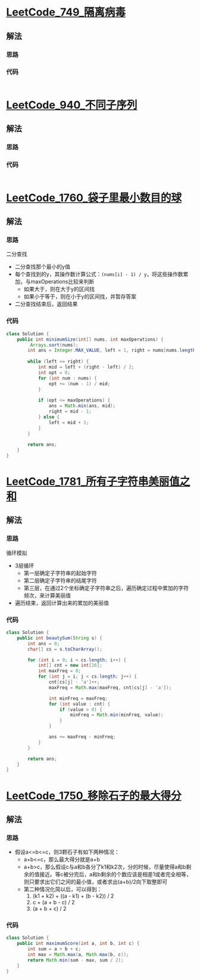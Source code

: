 # [LeetCode_749_隔离病毒](https://leetcode.cn/problems/contain-virus/)
## 解法
### 思路

### 代码
```java

```
# [LeetCode_940_不同子序列](https://leetcode.cn/problems/distinct-subsequences-ii/)
## 解法
### 思路

### 代码
```java

```
# [LeetCode_1760_袋子里最小数目的球](https://leetcode.cn/problems/minimum-limit-of-balls-in-a-bag/)
## 解法
### 思路
二分查找
- 二分查找那个最小的y值
- 每个查找到的y，其操作数计算公式：`(nums[i] - 1) / y`，将这些操作数累加，与maxOperations比较来判断
  - 如果大于，则在大于y的区间找
  - 如果小于等于，则在小于y的区间找，并暂存答案
- 二分查找结束后，返回结果
### 代码
```java
class Solution {
    public int minimumSize(int[] nums, int maxOperations) {
         Arrays.sort(nums);
        int ans = Integer.MAX_VALUE, left = 1, right = nums[nums.length - 1];
        
        while (left <= right) {
            int mid = left + (right - left) / 2;
            int opt = 0;
            for (int num : nums) {
                opt += (num - 1) / mid;
            }
            
            if (opt <= maxOperations) {
                ans = Math.min(ans, mid);
                right = mid - 1;
            } else {
                left = mid + 1;
            }
        }
        
        return ans;
    }
}
```
# [LeetCode_1781_所有子字符串美丽值之和](https://leetcode.cn/problems/sum-of-beauty-of-all-substrings/)
## 解法
### 思路
循环模拟
- 3层循环
  - 第一层确定子字符串的起始字符
  - 第二层确定子字符串的结尾字符
  - 第三层，在通过2个坐标确定子字符串之后，遍历确定过程中累加的字符频次，来计算美丽值
- 遍历结束，返回计算出来的累加的美丽值
### 代码
```java
class Solution {
    public int beautySum(String s) {
        int ans = 0;
        char[] cs = s.toCharArray();

        for (int i = 0; i < cs.length; i++) {
            int[] cnt = new int[26];
            int maxFreq = 0;
            for (int j = i; j < cs.length; j++) {
                cnt[cs[j] - 'a']++;
                maxFreq = Math.max(maxFreq, cnt[cs[j] - 'a']);

                int minFreq = maxFreq;
                for (int value : cnt) {
                    if (value > 0) {
                        minFreq = Math.min(minFreq, value);
                    }
                }

                ans += maxFreq - minFreq;
            }
        }

        return ans;
    }
}
```
# [LeetCode_1750_移除石子的最大得分](https://leetcode.cn/problems/maximum-score-from-removing-stones/)
## 解法
### 思路
- 假设a<=b<=c，则3颗石子有如下两种情况：
  - a+b<=c，那么最大得分就是a+b
  - a+b>c，那么假设c与a和b各分了k1和k2次，分的时候，尽量使得a和b剩余的值接近。等c被分完后，a和b剩余的个数应该是相差1或者完全相等，则只要求出它们之间的最小值，或者求出(a+b)/2向下取整即可
  - 第二种情况化简以后，可以得到：
    1. (k1 + k2) + ((a - k1) + (b - k2)) / 2
    2. c + (a + b - c) / 2
    3. (a + b + c) / 2
### 代码
```java
class Solution {
    public int maximumScore(int a, int b, int c) {
        int sum = a + b + c;
        int max = Math.max(a, Math.max(b, c));
        return Math.min(sum - max, sum / 2);
    }
}
```